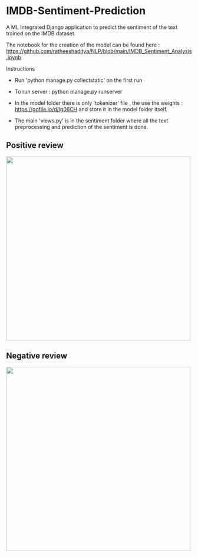 # IMDB-Sentiment-Prediction
A ML Integrated Django application to predict the sentiment of the text trained on the IMDB dataset.

The notebook for the creation of the model can be found here : https://github.com/ratheeshaditya/NLP/blob/main/IMDB_Sentiment_Analysis.ipynb

Instructions 
- Run 'python manage.py collectstatic' on the first run

- To run server : python manage.py runserver

- In the model folder there is only 'tokenizer' file , the use the weights : https://gofile.io/d/lg06CH and store it in the model folder itself.

- The main 'views.py' is in the sentiment folder where all the text preprocessing and prediction of the sentiment is done.

<h2>Positive review</h2>
<img src="https://user-images.githubusercontent.com/15837342/96734934-b3bd2500-13c3-11eb-8123-5cb2a04e2298.gif" height="500" width="500">

<h2>Negative review</h2>
<img src="https://user-images.githubusercontent.com/15837342/96735656-760ccc00-13c4-11eb-9449-5220f3179a79.gif" height="500" width="500">

